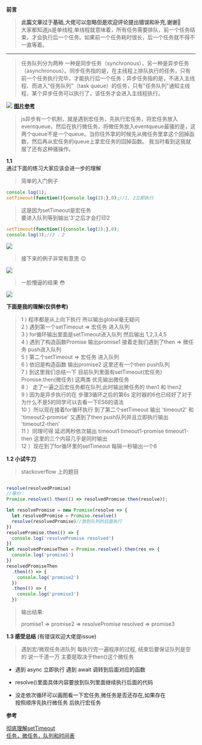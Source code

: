 **前言**

>  **此篇文章过于基础,大佬可以忽略但是欢迎评论提出错误和补充,谢谢💩**   
> 大家都知道js是单线程,单线程就意味着，所有任务需要排队，前一个任务结  束，才会执行后一个任务。如果前一个任务耗时很长，后一个任务就不得不一直等着。
***   
   
> 任务队列分为两种 一种是同步任务（synchronous），另一种是异步任务（asynchronous）。同步任务指的是，在主线程上排队执行的任务，只有前一个任务执行完毕，才能执行后一个任务；异步任务指的是，不进入主线程、而进入"任务队列"（task queue）的任务，只有"任务队列"通知主线程，某个异步任务可以执行了，该任务才会进入主线程执行。

![](https://user-gold-cdn.xitu.io/2019/11/10/16e54510179a3097)
**[图片参考](https://juejin.im/post/5b498d245188251b193d4059#heading-8)**
   
> js异步有一个机制，就是遇到宏任务，先执行宏任务，将宏任务放入eventqueue，然后在执行微任务，将微任务放入eventqueue最骚的是，这两个queue不是一个queue。当你往外拿的时候先从微任务里拿这个回掉函数，然后再从宏任务的queue上拿宏任务的回掉函数。 我当时看到这我就服了还有这种骚操作。
      
 **1.1**    
 通过下面的练习大家应该会进一步的理解
 >简单的入门例子
 
 ```js
 console.log(1);
 setTimeout(function(){console.log(2);},0);//1, 2立即执行
 ```
 
 >这是因为setTimeout是宏任务   
 >要进入队列等到输出'3'之后才会打印2  
 
 ```js
 setTimeout(function(){console.log(2);},0);
 console.log(3);//3 ，2
 ```
 

![](https://user-gold-cdn.xitu.io/2019/11/10/16e5451edbc6f5d8?w=938&h=434&f=png&s=55223)
 
 > 接下来的例子非常有意思 😉   
 


![](https://user-gold-cdn.xitu.io/2019/11/10/16e54522d64143d1?w=922&h=1174&f=png&s=226770)
 
 > 一脸懵逼的结果 😳 
 

![](https://user-gold-cdn.xitu.io/2019/11/10/16e545249e601d51?w=872&h=794&f=png&s=104464)
 
 **下面是我的理解(仅供参考)**   
  
> 1 ) 程序都是从上向下执行 所以输出global毫无疑问   
 2 ) 遇到第一个setTimeout => 宏任务 进入队列   
 3 ) for循环输出里面是setTimeout进入队列 然后输出 1,2,3,4,5   
 4 ) 遇到了构造函数Promise 输出promise1 接着走我们遇到了then => 微任务 push进入队列   
 5 ) 第二个setTimeout => 宏任务 进入队列   
 6 ) 依旧是构造函数 输出promise2 这里还有一个then push队列   
 7 ) 到这里我们总结一下 目前队列里面有setTimeout(宏任务) Promise.then(微任务) 这两类 优先输出微任务  
 8 ） 走了一遍之后宏任务都在队列,此时输出微任务的 then1 和 then2   
 9 ) 因为是异步执行的在 步骤3循环之后的第6s 定时器的6也已经好了对于为什么不是5的同学可以去看一下ES6的语法   
 10 ）所以现在接着for循环执行 到了第二个setTimeout 输出 'timeout2' 和 'timeout2-promise' 又遇到了then push队列并且立即执行输出 'timeout2-then'    
 11 ）同理可得 延迟两秒依次输出 timeout1  timeout1-promise timeout1-then 这里的三个内容几乎是同时输出   
 12 ）现在到了for循环里的setTimeout 每隔一秒输出一个6
   
**1.2 小试牛刀**   
> stackoverflow 上的题目   
   
```js

resolve(resolvedPromise)
//等价：
Promise.resolve().then(() => resolvedPromise.then(resolve));


```
 
```js
let resolvePromise = new Promise(resolve => {
  let resolvedPromise = Promise.resolve()
  resolve(resolvedPromise)//放到队列的后面执行
})
resolvePromise.then(() => {
  console.log('resolvePromise resolved')
})
let resolvedPromiseThen = Promise.resolve().then(res => {
  console.log('promise1')
})
resolvedPromiseThen
  .then(() => {
    console.log('promise2')
  })
  .then(() => {
    console.log('promise3')
  })

```
> 输出结果:   
> 
> promise1 => promise2 =>   resolvePromise resolved => promise3

 **1.3 感受总结** (有错误欢迎大佬提issue)

   >遇到宏/微观任务进队列 每执行完一遍程序的过程, 结束后要保证队列是空的 说一千道一万 主要是取决于then()这个微任务   
      
*  遇到 async 立即执行 遇到 await 调转到后面对应的函数   
    
*  resolve()里面具体内容要放到队列里面继续执行后面的代码</br>
  
*  没走依次循环可以画图看一下宏任务,微任务是否还存在,如果存在  
   按照顺序先执行微任务 后执行宏任务   

**参考**
 
 [彻底理解setTimeout](https://www.jianshu.com/p/3e482748369d?from=groupmessage)   
[任务，微任务，队列和时间表](https://jakearchibald.com/2015/tasks-microtasks-queues-and-schedules/?utm_source=html5weekly)